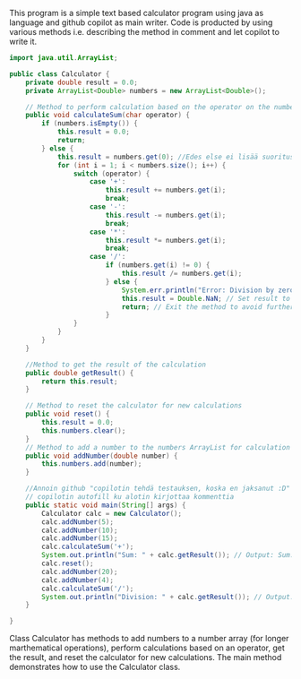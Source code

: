 This program is a simple text based calculator program using java as language and github copilot as main writer.
Code is producted by using various methods i.e. describing the method in comment and let copilot to write it. 

```java
import java.util.ArrayList;

public class Calculator {
    private double result = 0.0;
    private ArrayList<Double> numbers = new ArrayList<Double>();

    // Method to perform calculation based on the operator on the numbers ArrayList (Tekee just niiku käskin ":D")
    public void calculateSum(char operator) {
        if (numbers.isEmpty()) {
            this.result = 0.0;
            return;
        } else {
            this.result = numbers.get(0); //Edes else ei lisää suorituskykyä, mutta näyttää paremmalta :D
            for (int i = 1; i < numbers.size(); i++) {
                switch (operator) {
                    case '+':
                        this.result += numbers.get(i);
                        break;
                    case '-':
                        this.result -= numbers.get(i);
                        break;
                    case '*':
                        this.result *= numbers.get(i);
                        break;
                    case '/':
                        if (numbers.get(i) != 0) {
                            this.result /= numbers.get(i);
                        } else {
                            System.err.println("Error: Division by zero");
                            this.result = Double.NaN; // Set result to NaN on division by zero
                            return; // Exit the method to avoid further calculations  //Piti vähä kettuilla nii alko pelaa :D
                        }
                }
            }
        }
    }

    //Method to get the result of the calculation
    public double getResult() {
        return this.result;
    }

    // Method to reset the calculator for new calculations
    public void reset() {
        this.result = 0.0;
        this.numbers.clear();
    }
    // Method to add a number to the numbers ArrayList for calculation
    public void addNumber(double number) {
        this.numbers.add(number);
    }

    //Annoin github "copilotin tehdä testauksen, koska en jaksanut :D" Lainausmerkeis
    // copilotin autofill ku alotin kirjottaa kommenttia
    public static void main(String[] args) {
        Calculator calc = new Calculator();
        calc.addNumber(5);
        calc.addNumber(10);
        calc.addNumber(15);
        calc.calculateSum('+');
        System.out.println("Sum: " + calc.getResult()); // Output: Sum: 30.0
        calc.reset();
        calc.addNumber(20);
        calc.addNumber(4);
        calc.calculateSum('/');
        System.out.println("Division: " + calc.getResult()); // Output: Division: 5.0
    }

}
```

Class Calculator has methods to add numbers to a number array (for longer marthematical operations), perform calculations 
based on an operator, get the result, and reset  the calculator for new calculations. The main method demonstrates how
to use the Calculator class.
